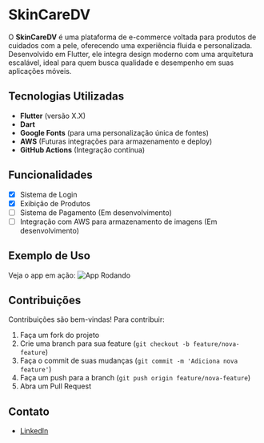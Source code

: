 # SkinCareDV

O **SkinCareDV** é uma plataforma de e-commerce voltada para produtos de cuidados com a pele, oferecendo uma experiência fluida e personalizada. Desenvolvido em Flutter, ele integra design moderno com uma arquitetura escalável, ideal para quem busca qualidade e desempenho em suas aplicações móveis.

## Tecnologias Utilizadas
- **Flutter** (versão X.X)
- **Dart**
- **Google Fonts** (para uma personalização única de fontes)
- **AWS** (Futuras integrações para armazenamento e deploy)
- **GitHub Actions** (Integração contínua)

## Funcionalidades
- [x] Sistema de Login
- [x] Exibição de Produtos
- [ ] Sistema de Pagamento (Em desenvolvimento)
- [ ] Integração com AWS para armazenamento de imagens (Em desenvolvimento)

## Exemplo de Uso
Veja o app em ação:
![App Rodando](link_para_imagem.png)

## Contribuições
Contribuições são bem-vindas! Para contribuir:
1. Faça um fork do projeto
2. Crie uma branch para sua feature (`git checkout -b feature/nova-feature`)
3. Faça o commit de suas mudanças (`git commit -m 'Adiciona nova feature'`)
4. Faça um push para a branch (`git push origin feature/nova-feature`)
5. Abra um Pull Request

## Contato
- [LinkedIn](https://www.linkedin.com/in/guilherme-barreto-gui/)
